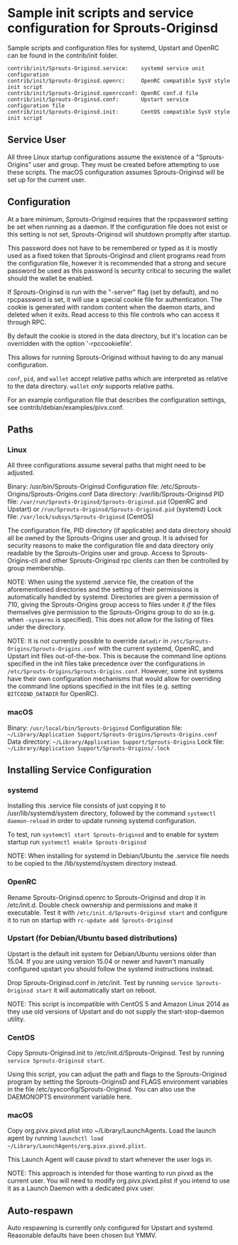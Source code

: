 Sample init scripts and service configuration for Sprouts-Originsd
==========================================================

Sample scripts and configuration files for systemd, Upstart and OpenRC
can be found in the contrib/init folder.

    contrib/init/Sprouts-Originsd.service:    systemd service unit configuration
    contrib/init/Sprouts-Originsd.openrc:     OpenRC compatible SysV style init script
    contrib/init/Sprouts-Originsd.openrcconf: OpenRC conf.d file
    contrib/init/Sprouts-Originsd.conf:       Upstart service configuration file
    contrib/init/Sprouts-Originsd.init:       CentOS compatible SysV style init script

Service User
---------------------------------

All three Linux startup configurations assume the existence of a "Sprouts-Origins" user
and group.  They must be created before attempting to use these scripts.
The macOS configuration assumes Sprouts-Originsd will be set up for the current user.

Configuration
---------------------------------

At a bare minimum, Sprouts-Originsd requires that the rpcpassword setting be set
when running as a daemon.  If the configuration file does not exist or this
setting is not set, Sprouts-Originsd will shutdown promptly after startup.

This password does not have to be remembered or typed as it is mostly used
as a fixed token that Sprouts-Originsd and client programs read from the configuration
file, however it is recommended that a strong and secure password be used
as this password is security critical to securing the wallet should the
wallet be enabled.

If Sprouts-Originsd is run with the "-server" flag (set by default), and no rpcpassword is set,
it will use a special cookie file for authentication. The cookie is generated with random
content when the daemon starts, and deleted when it exits. Read access to this file
controls who can access it through RPC.

By default the cookie is stored in the data directory, but it's location can be overridden
with the option '-rpccookiefile'.

This allows for running Sprouts-Originsd without having to do any manual configuration.

`conf`, `pid`, and `wallet` accept relative paths which are interpreted as
relative to the data directory. `wallet` *only* supports relative paths.

For an example configuration file that describes the configuration settings,
see contrib/debian/examples/pivx.conf.

Paths
---------------------------------

### Linux

All three configurations assume several paths that might need to be adjusted.

Binary:              /usr/bin/Sprouts-Originsd
Configuration file:  /etc/Sprouts-Origins/Sprouts-Origins.conf
Data directory:      /var/lib/Sprouts-Originsd
PID file:            `/var/run/Sprouts-Originsd/Sprouts-Originsd.pid` (OpenRC and Upstart) or `/run/Sprouts-Originsd/Sprouts-Originsd.pid` (systemd)
Lock file:           `/var/lock/subsys/Sprouts-Originsd` (CentOS)

The configuration file, PID directory (if applicable) and data directory
should all be owned by the Sprouts-Origins user and group.  It is advised for security
reasons to make the configuration file and data directory only readable by the
Sprouts-Origins user and group.  Access to Sprouts-Origins-cli and other Sprouts-Originsd rpc clients
can then be controlled by group membership.

NOTE: When using the systemd .service file, the creation of the aforementioned
directories and the setting of their permissions is automatically handled by
systemd. Directories are given a permission of 710, giving the Sprouts-Origins group
access to files under it _if_ the files themselves give permission to the
Sprouts-Origins group to do so (e.g. when `-sysperms` is specified). This does not allow
for the listing of files under the directory.

NOTE: It is not currently possible to override `datadir` in
`/etc/Sprouts-Origins/Sprouts-Origins.conf` with the current systemd, OpenRC, and Upstart init
files out-of-the-box. This is because the command line options specified in the
init files take precedence over the configurations in
`/etc/Sprouts-Origins/Sprouts-Origins.conf`. However, some init systems have their own
configuration mechanisms that would allow for overriding the command line
options specified in the init files (e.g. setting `BITCOIND_DATADIR` for
OpenRC).

### macOS

Binary:              `/usr/local/bin/Sprouts-Originsd`
Configuration file:  `~/Library/Application Support/Sprouts-Origins/Sprouts-Origins.conf`
Data directory:      `~/Library/Application Support/Sprouts-Origins`
Lock file:           `~/Library/Application Support/Sprouts-Origins/.lock`

Installing Service Configuration
-----------------------------------

### systemd

Installing this .service file consists of just copying it to
/usr/lib/systemd/system directory, followed by the command
`systemctl daemon-reload` in order to update running systemd configuration.

To test, run `systemctl start Sprouts-Originsd` and to enable for system startup run
`systemctl enable Sprouts-Originsd`

NOTE: When installing for systemd in Debian/Ubuntu the .service file needs to be copied to the /lib/systemd/system directory instead.

### OpenRC

Rename Sprouts-Originsd.openrc to Sprouts-Originsd and drop it in /etc/init.d.  Double
check ownership and permissions and make it executable.  Test it with
`/etc/init.d/Sprouts-Originsd start` and configure it to run on startup with
`rc-update add Sprouts-Originsd`

### Upstart (for Debian/Ubuntu based distributions)

Upstart is the default init system for Debian/Ubuntu versions older than 15.04. If you are using version 15.04 or newer and haven't manually configured upstart you should follow the systemd instructions instead.

Drop Sprouts-Originsd.conf in /etc/init.  Test by running `service Sprouts-Originsd start`
it will automatically start on reboot.

NOTE: This script is incompatible with CentOS 5 and Amazon Linux 2014 as they
use old versions of Upstart and do not supply the start-stop-daemon utility.

### CentOS

Copy Sprouts-Originsd.init to /etc/init.d/Sprouts-Originsd. Test by running `service Sprouts-Originsd start`.

Using this script, you can adjust the path and flags to the Sprouts-Originsd program by
setting the Sprouts-OriginsD and FLAGS environment variables in the file
/etc/sysconfig/Sprouts-Originsd. You can also use the DAEMONOPTS environment variable here.

### macOS

Copy org.pivx.pivxd.plist into ~/Library/LaunchAgents. Load the launch agent by
running `launchctl load ~/Library/LaunchAgents/org.pivx.pivxd.plist`.

This Launch Agent will cause pivxd to start whenever the user logs in.

NOTE: This approach is intended for those wanting to run pivxd as the current user.
You will need to modify org.pivx.pivxd.plist if you intend to use it as a
Launch Daemon with a dedicated pivx user.

Auto-respawn
-----------------------------------

Auto respawning is currently only configured for Upstart and systemd.
Reasonable defaults have been chosen but YMMV.
